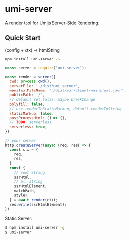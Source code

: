 # umi-server

A render tool for Umijs Server-Side Rendering.

## Quick Start

(config + ctx) => htmlString

```sh
npm install umi-server -S
```

```js
const server = require('umi-server');

const render = server({
  cwd: process.cwd(),
  serverFile: './dist/umi.server',
  manifestFileName: './dist/ssr-client-mainifest.json',
  publicPath: '/',
  // default set false, maybe breakChange
  polyfill: false,
  // use renderToStaticMarkup, default renderToString
  staticMarkup: false,
  postProcessHtml: () => {},
  // TODO: serverless
  serverless: true,
})

// your server
http.createServer(async (req, res) => {
  const ctx = {
    req,
    res,
  }
  const {
    // root string
    ssrHtml,
    // all string
    ssrHtmlElement,
    matchPath,
    styles,
  } = await render(ctx);
  res.write(ssrHtmlElement);
})
```

Static Server:

```bash
$ npm install umi-server -g
$ umi-server
```
